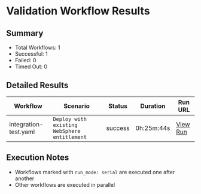 # Validation Workflow Results

## Summary
- Total Workflows: 1
- Successful: 1
- Failed: 0
- Timed Out: 0

## Detailed Results

| Workflow | Scenario | Status | Duration | Run URL |
|----------|----------|---------|-----------|----------|
| integration-test.yaml | `Deploy with existing WebSphere entitlement` | success | 0h:25m:44s | [View Run](https://github.com/azure-javaee/azure.websphere-traditional.singleserver/actions/runs/15989172079) |


## Execution Notes
- Workflows marked with `run_mode: serial` are executed one after another
- Other workflows are executed in parallel
